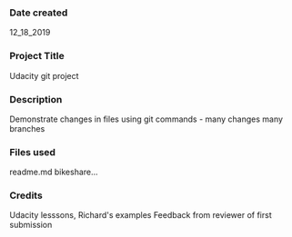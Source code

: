 ### Date created
12_18_2019

### Project Title
Udacity git project

### Description
Demonstrate changes in files using git commands - many changes many branches

### Files used
readme.md bikeshare...

### Credits
Udacity lesssons, Richard's examples
Feedback from reviewer of first submission
